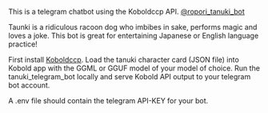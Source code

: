 This is a telegram chatbot using the Koboldccp API. [@ropori_tanuki_bot](https://t.me/ropori_tanuki_bot) 

<b1>Taunki is a ridiculous racoon dog who imbibes in sake, performs magic and loves a joke. This bot is great for entertaining Japanese or English language practice!</b1>

First install [Koboldccp](https://github.com/LostRuins/koboldcpp/). Load the tanuki character card (JSON file) into Kobold app with the GGML or GGUF model of your model of choice. Run the tanuki_telegram_bot locally and serve Kobold API output to your telegram bot account.

A .env file should contain the telegram API-KEY for your bot.
